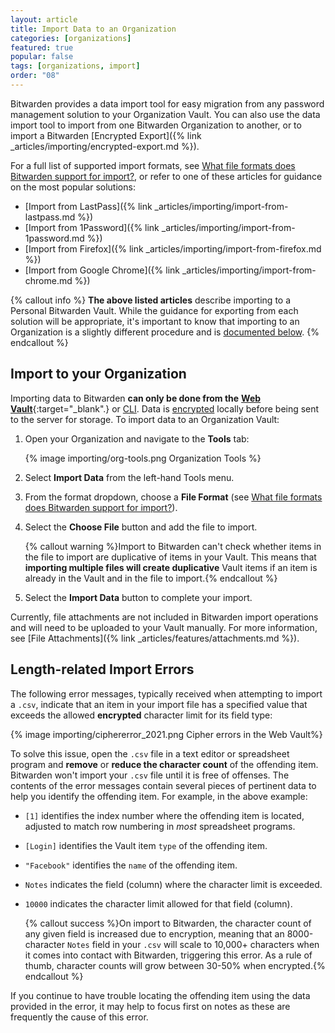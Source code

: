 ```yaml
---
layout: article
title: Import Data to an Organization
categories: [organizations]
featured: true
popular: false
tags: [organizations, import]
order: "08"
---
```


Bitwarden provides a data import tool for easy migration from any password management solution to your Organization Vault. You can also use the data import tool to import from one Bitwarden Organization to another, or to import a Bitwarden [Encrypted Export]({% link _articles/importing/encrypted-export.md %}).

For a full list of supported import formats, see [What file formats does Bitwarden support for import?]({{site.baseurl}}/import-faqs/#q-what-file-formats-does-bitwarden-support-for-import), or refer to one of these articles for guidance on the most popular solutions:

- [Import from LastPass]({% link _articles/importing/import-from-lastpass.md %})
- [Import from 1Password]({% link _articles/importing/import-from-1password.md %})
- [Import from Firefox]({% link _articles/importing/import-from-firefox.md %})
- [Import from Google Chrome]({% link _articles/importing/import-from-chrome.md %})

{% callout info %}
**The above listed articles** describe importing to a Personal Bitwarden Vault. While the guidance for exporting from each solution will be appropriate, it's important to know that importing to an Organization is a slightly different procedure and is [documented below](#import-to-your-organization).
{% endcallout %}

## Import to your Organization

Importing data to Bitwarden **can only be done from the** [**Web Vault**](https://vault.bitwarden.com){:target="\_blank".} or [CLI]({{site.baseurl}}/cli/#import). Data is [encrypted]({{site.baseurl}}/what-encryption-is-used/) locally before being sent to the server for storage. To import data to an Organization Vault:

1. Open your Organization and navigate to the **Tools** tab:

   {% image importing/org-tools.png Organization Tools %}
3. Select **Import Data** from the left-hand Tools menu.
3. From the format dropdown, choose a **File Format** (see [What file formats does Bitwarden support for import?]({{site.baseurl}}/send-faqs/#q-what-file-formats-does-bitwarden-support-for-import)).
4. Select the **Choose File** button and add the file to import.

   {% callout warning %}Import to Bitwarden can't check whether items in the file to import are duplicative of items in your Vault. This means that **importing multiple files will create duplicative** Vault items if an item is already in the Vault and in the file to import.{% endcallout %}
5. Select the **Import Data** button to complete your import.

Currently, file attachments are not included in Bitwarden import operations and will need to be uploaded to your Vault manually. For more information, see [File Attachments]({% link _articles/features/attachments.md %}).

## Length-related Import Errors

The following error messages, typically received when attempting to import a `.csv`, indicate that an item in your import file has a specified value that exceeds the allowed **encrypted** character limit for its field type:

{% image importing/ciphererror_2021.png Cipher errors in the Web Vault%}

To solve this issue, open the `.csv` file in a text editor or spreadsheet program and **remove** or **reduce the character count** of the offending item. Bitwarden won't import your `.csv` file until it is free of offenses. The contents of the error messages contain several pieces of pertinent data to help you identify the offending item. For example, in the above example:

- `[1]` identifies the index number where the offending item is located, adjusted to match row numbering in *most* spreadsheet programs.
- `[Login]` identifies the Vault item `type` of the offending item.
- `"Facebook"` identifies the `name` of the offending item.
- `Notes` indicates the field (column) where the character limit is exceeded.
- `10000` indicates the character limit allowed for that field (column).

   {% callout success %}On import to Bitwarden, the character count of any given field is increased due to encryption, meaning that an 8000-character `Notes` field in your `.csv` will scale to 10,000+ characters when it comes into contact with Bitwarden, triggering this error. As a rule of thumb, character counts will grow between 30-50% when encrypted.{% endcallout %}

If you continue to have trouble locating the offending item using the data provided in the error, it may help to focus first on notes as these are frequently the cause of this error.
